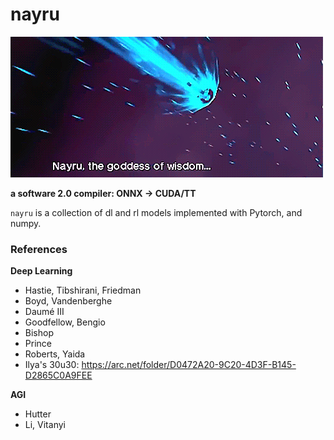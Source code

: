 # nayru
![](./nayru.gif)

**a software 2.0 compiler: ONNX -> CUDA/TT**

`nayru` is a collection of dl and rl models implemented with Pytorch, and numpy.

### References

**Deep Learning**
- Hastie, Tibshirani, Friedman
- Boyd, Vandenberghe
- Daumé III
- Goodfellow, Bengio
- Bishop
- Prince
- Roberts, Yaida
- Ilya's 30u30: https://arc.net/folder/D0472A20-9C20-4D3F-B145-D2865C0A9FEE

**AGI**
- Hutter
- Li, Vitanyi
